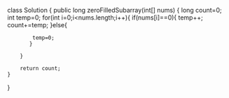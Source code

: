 class Solution {
    public long zeroFilledSubarray(int[] nums) {
        long count=0;
        int temp=0;
        for(int i=0;i<nums.length;i++){
           if(nums[i]==0){
            temp++;
            count+=temp;
           }else{
           
           
            temp=0;
           }
           
        }

        return count;
    }
}
